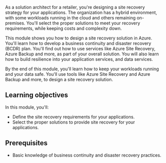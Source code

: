 As a solution architect for a retailer, you're designing a site recovery strategy for your applications. The organization has a hybrid environment, with some workloads running in the cloud and others remaining on-premises. You'll select the proper solutions to meet your recovery requirements, while keeping costs and complexity down.

This module shows you how to design a site recovery solution in Azure. You'll learn how to develop a business continuity and disaster recovery (BCDR) plan. You'll find out how to use services like Azure Site Recovery, Azure Backup and more, as part of your overall solution. You will also learn how to build resilience into your application services, and data services.  

By the end of this module, you'll learn how to keep your workloads running and your data safe. You'll use tools like Azure Site Recovery and Azure Backup and more, to design a site recovery solution.

## Learning objectives

In this module, you'll:

- Define the site recovery requirements for your applications.
- Select the proper solutions to provide site recovery for your applications.

## Prerequisites

- Basic knowledge of business continuity and disaster recovery practices.
